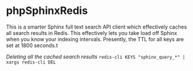 phpSphinxRedis
==============

This is a smarter Sphinx full text search API client which effectively caches all search results in Redis. This effectively lets you take load off Sphinx when you know your indexing intervals. Presently, the TTL for all keys are set at 1800 seconds.t

*Deleting all the cached search results*
`redis-cli KEYS "sphinx_query_*" | xargs redis-cli DEL`

